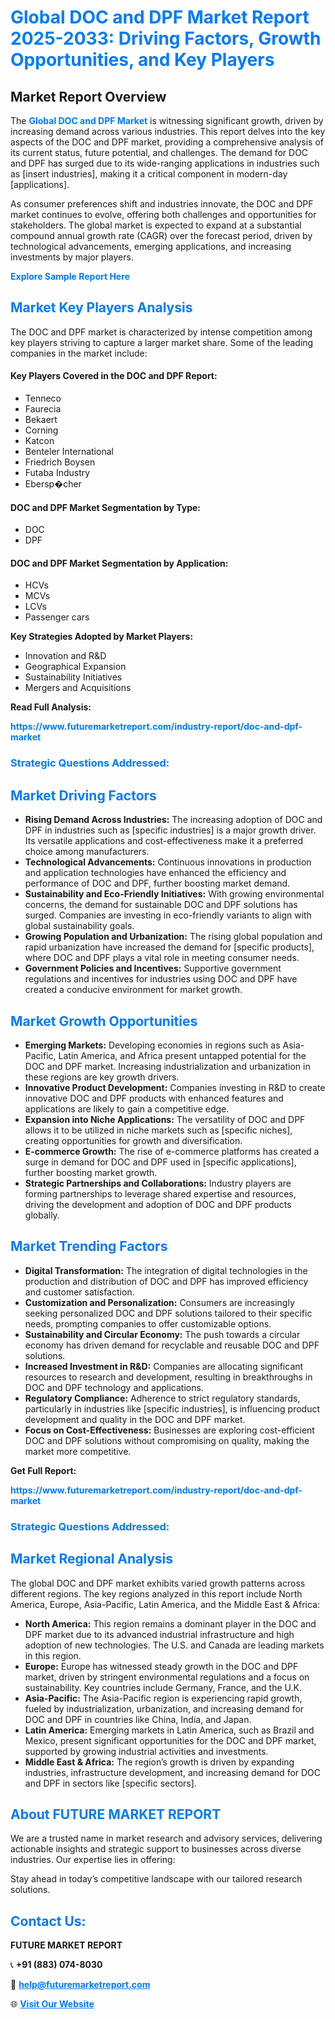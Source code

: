 <h1 style="color: #007BFF;">Global DOC and DPF Market Report 2025-2033: Driving Factors, Growth Opportunities, and Key Players</h1>

<section id="overview">
<h2>Market Report Overview</h2>
<p>The <a href="https://www.futuremarketreport.com/industry-report/doc-and-dpf-market" style="color: #007BFF; text-decoration: none;"><strong>Global DOC and DPF Market</strong></a> is witnessing significant growth, driven by increasing demand across various industries. This report delves into the key aspects of the DOC and DPF market, providing a comprehensive analysis of its current status, future potential, and challenges. The demand for DOC and DPF has surged due to its wide-ranging applications in industries such as [insert industries], making it a critical component in modern-day [applications].</p>
<p>As consumer preferences shift and industries innovate, the DOC and DPF market continues to evolve, offering both challenges and opportunities for stakeholders. The global market is expected to expand at a substantial compound annual growth rate (CAGR) over the forecast period, driven by technological advancements, emerging applications, and increasing investments by major players.</p>
</section>

<section id="overview">
<p><a href="https://www.futuremarketreport.com/request-sample/reportId=56820" style="color: #007BFF; text-decoration: none;"><strong>Explore Sample Report Here</strong></a></p>
</section>

<section id="key-players">
<h2 style="color: #007BFF;">Market Key Players Analysis</h2>
<p>The DOC and DPF market is characterized by intense competition among key players striving to capture a larger market share. Some of the leading companies in the market include:</p>
<h4>Key Players Covered in the DOC and DPF Report:</h4>
<ul><li>Tenneco</li><li>Faurecia</li><li>Bekaert</li><li>Corning</li><li>Katcon</li><li>Benteler International</li><li>Friedrich Boysen</li><li>Futaba Industry</li><li>Ebersp�cher</li></ul>
<h4>DOC and DPF Market Segmentation by Type:</h4>
<ul><li>DOC</li><li>DPF</li></ul>

<h4>DOC and DPF Market Segmentation by Application:</h4>
<ul><li>HCVs</li><li>MCVs</li><li>LCVs</li><li>Passenger cars</li></ul>
<p><strong>Key Strategies Adopted by Market Players:</strong></p>
<ul>
<li>Innovation and R&D</li>
<li>Geographical Expansion</li>
<li>Sustainability Initiatives</li>
<li>Mergers and Acquisitions</li>
</ul>
</section>

<section>
<p><strong>Read Full Analysis: </strong></p><a href="https://www.futuremarketreport.com/industry-report/doc-and-dpf-market" style="color: #007BFF; text-decoration: none;"><strong>https://www.futuremarketreport.com/industry-report/doc-and-dpf-market</strong></a>
<h3 style="color: #007BFF;">Strategic Questions Addressed:</h3>
</section>

<section id="driving-factors">
<h2 style="color: #007BFF;">Market Driving Factors</h2>
<ul>
<li><strong>Rising Demand Across Industries:</strong> The increasing adoption of DOC and DPF in industries such as [specific industries] is a major growth driver. Its versatile applications and cost-effectiveness make it a preferred choice among manufacturers.</li>
<li><strong>Technological Advancements:</strong> Continuous innovations in production and application technologies have enhanced the efficiency and performance of DOC and DPF, further boosting market demand.</li>
<li><strong>Sustainability and Eco-Friendly Initiatives:</strong> With growing environmental concerns, the demand for sustainable DOC and DPF solutions has surged. Companies are investing in eco-friendly variants to align with global sustainability goals.</li>
<li><strong>Growing Population and Urbanization:</strong> The rising global population and rapid urbanization have increased the demand for [specific products], where DOC and DPF plays a vital role in meeting consumer needs.</li>
<li><strong>Government Policies and Incentives:</strong> Supportive government regulations and incentives for industries using DOC and DPF have created a conducive environment for market growth.</li>
</ul>
</section>

<section id="growth-opportunities">
<h2 style="color: #007BFF;">Market Growth Opportunities</h2>
<ul>
<li><strong>Emerging Markets:</strong> Developing economies in regions such as Asia-Pacific, Latin America, and Africa present untapped potential for the DOC and DPF market. Increasing industrialization and urbanization in these regions are key growth drivers.</li>
<li><strong>Innovative Product Development:</strong> Companies investing in R&D to create innovative DOC and DPF products with enhanced features and applications are likely to gain a competitive edge.</li>
<li><strong>Expansion into Niche Applications:</strong> The versatility of DOC and DPF allows it to be utilized in niche markets such as [specific niches], creating opportunities for growth and diversification.</li>
<li><strong>E-commerce Growth:</strong> The rise of e-commerce platforms has created a surge in demand for DOC and DPF used in [specific applications], further boosting market growth.</li>
<li><strong>Strategic Partnerships and Collaborations:</strong> Industry players are forming partnerships to leverage shared expertise and resources, driving the development and adoption of DOC and DPF products globally.</li>
</ul>
</section>

<section id="trending-factors">
<h2 style="color: #007BFF;">Market Trending Factors</h2>
<ul>
<li><strong>Digital Transformation:</strong> The integration of digital technologies in the production and distribution of DOC and DPF has improved efficiency and customer satisfaction.</li>
<li><strong>Customization and Personalization:</strong> Consumers are increasingly seeking personalized DOC and DPF solutions tailored to their specific needs, prompting companies to offer customizable options.</li>
<li><strong>Sustainability and Circular Economy:</strong> The push towards a circular economy has driven demand for recyclable and reusable DOC and DPF solutions.</li>
<li><strong>Increased Investment in R&D:</strong> Companies are allocating significant resources to research and development, resulting in breakthroughs in DOC and DPF technology and applications.</li>
<li><strong>Regulatory Compliance:</strong> Adherence to strict regulatory standards, particularly in industries like [specific industries], is influencing product development and quality in the DOC and DPF market.</li>
<li><strong>Focus on Cost-Effectiveness:</strong> Businesses are exploring cost-efficient DOC and DPF solutions without compromising on quality, making the market more competitive.</li>
</ul>
</section>

<section>
<p><strong>Get Full Report: </strong></p><a href="https://www.futuremarketreport.com/industry-report/doc-and-dpf-market" style="color: #007BFF; text-decoration: none;"><strong>https://www.futuremarketreport.com/industry-report/doc-and-dpf-market</strong></a>
<h3 style="color: #007BFF;">Strategic Questions Addressed:</h3>
</section>


<section id="regional-analysis">
<h2 style="color: #007BFF;">Market Regional Analysis</h2>
<p>The global DOC and DPF market exhibits varied growth patterns across different regions. The key regions analyzed in this report include North America, Europe, Asia-Pacific, Latin America, and the Middle East & Africa:</p>
<ul>
<li><strong>North America:</strong> This region remains a dominant player in the DOC and DPF market due to its advanced industrial infrastructure and high adoption of new technologies. The U.S. and Canada are leading markets in this region.</li>
<li><strong>Europe:</strong> Europe has witnessed steady growth in the DOC and DPF market, driven by stringent environmental regulations and a focus on sustainability. Key countries include Germany, France, and the U.K.</li>
<li><strong>Asia-Pacific:</strong> The Asia-Pacific region is experiencing rapid growth, fueled by industrialization, urbanization, and increasing demand for DOC and DPF in countries like China, India, and Japan.</li>
<li><strong>Latin America:</strong> Emerging markets in Latin America, such as Brazil and Mexico, present significant opportunities for the DOC and DPF market, supported by growing industrial activities and investments.</li>
<li><strong>Middle East & Africa:</strong> The region’s growth is driven by expanding industries, infrastructure development, and increasing demand for DOC and DPF in sectors like [specific sectors].</li>
</ul>
</section>

<footer>
<h2 style="color: #007BFF;">About FUTURE MARKET REPORT</h2>
<p>We are a trusted name in market research and advisory services, delivering actionable insights and strategic support to businesses across diverse industries. Our expertise lies in offering:</p>

<p>Stay ahead in today’s competitive landscape with our tailored research solutions.</p>

<h2 style="color: #007BFF;">Contact Us:</h2>
<p><strong>FUTURE MARKET REPORT</strong></p>
<p>📞 <strong>+91 (883) 074-8030</strong></p>
<p>📧 <strong><a href="mailto:help@futuremarketreport.com" style="color: #007BFF;">help@futuremarketreport.com</a></strong></p>
<p>🌐 <strong><a href="https://www.futuremarketreport.com/" style="color: #007BFF;">Visit Our Website</a></strong></p>
</footer>
